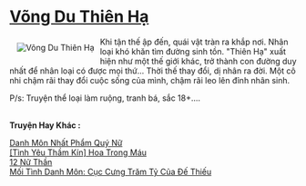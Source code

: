 <a href="https://utruyen.com/truyen/vong-du-thien-ha/19370/" title="Võng Du Thiên Hạ"><h1>Võng Du Thiên Hạ</h1></a><div style="display:table"><img align="right" style="float: left; padding: 10px;" src="https://utruyen.com/images/story/200x260/vong-du-thien-ha.jpg" alt="Võng Du Thiên Hạ">Khi tận thế ập đến, quái vật tràn ra khắp nơi. Nhân loại khó khăn tìm đường sinh tồn. "Thiên Hạ" xuất hiện như một thế giới khác, trở thành con đường duy nhất để nhân loại có được mọi thứ... Thời thế thay đổi, dị nhân ra đời. Một cô nhi chậm rãi thay đổi cuộc sống của mình, chậm rãi leo lên đỉnh nhân sinh.<p></p><p></p>P/s: Truyện thể loại làm ruộng, tranh bá, sắc 18+.... </div><p><br><b>Truyện Hay Khác :</b></p><a href="https://utruyen.com/truyen/danh-mon-nhat-pham-quy-nu/19189/" alt="Danh Môn Nhất Phẩm Quý Nữ">Danh Môn Nhất Phẩm Quý Nữ</a><br/><a href="https://www.flickr.com/photos/184340401@N07/48818721033/" alt="[Tình Yêu Thầm Kín] Hoa Trong Máu">[Tình Yêu Thầm Kín] Hoa Trong Máu</a><br/><a href="https://truyenngontinhay.wordpress.com/2019/10/03/12-nu-than/" alt="12 Nữ Thần">12 Nữ Thần</a><br/><a href="https://github.com/quanluxury/ngontinhhot/tree/master/truyenhay/17394/" alt="Mối Tình Danh Môn: Cục Cưng Trăm Tỷ Của Đế Thiếu">Mối Tình Danh Môn: Cục Cưng Trăm Tỷ Của Đế Thiếu</a><br/>
